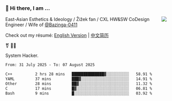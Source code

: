 ### 👋 Hi there, I am ...

<img align="right" src="https://github-readme-stats.vercel.app/api?username=vickiegpt&show_icons=true&icon_color=0366d6&bg_color=ffffff&hide_title=true" />

East-Asian Esthetics & Ideology / Žižek fan / CXL HW&SW CoDesign Engineer / Wife of [@Bazinga-0411](https://bazinga-0411.github.io/)

Check out my résumé: [English Version](http://asplos.dev/) | [中文简历](http://asplos.dev/CN.html)

⚧️ 
🏳️‍⚧️ 

System Hacker.


<!--START_SECTION:waka-->

```txt
From: 31 July 2025 - To: 07 August 2025

C++          2 hrs 28 mins   ██████████████▓░░░░░░░░░░   58.91 %
YAML         37 mins         ███▓░░░░░░░░░░░░░░░░░░░░░   14.91 %
Other        28 mins         ██▓░░░░░░░░░░░░░░░░░░░░░░   11.32 %
C            17 mins         █▓░░░░░░░░░░░░░░░░░░░░░░░   06.81 %
Bash         9 mins          █░░░░░░░░░░░░░░░░░░░░░░░░   03.92 %
```

<!--END_SECTION:waka-->
